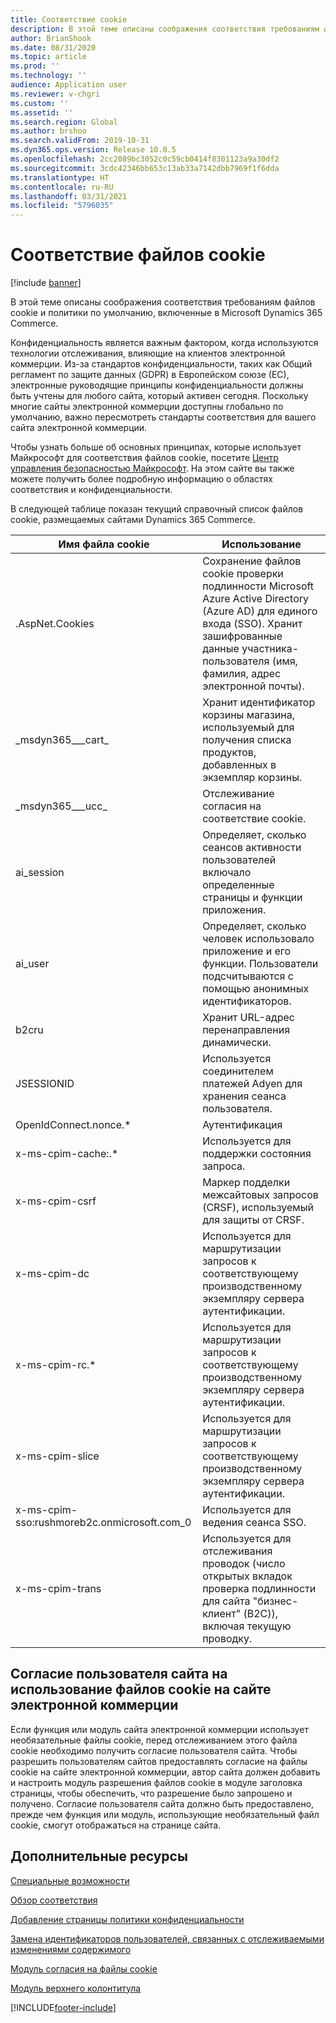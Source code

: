 ```yaml
---
title: Соответствие cookie
description: В этой теме описаны соображения соответствия требованиям файлов cookie и политики по умолчанию, включенные в Microsoft Dynamics 365 Commerce.
author: BrianShook
ms.date: 08/31/2020
ms.topic: article
ms.prod: ''
ms.technology: ''
audience: Application user
ms.reviewer: v-chgri
ms.custom: ''
ms.assetid: ''
ms.search.region: Global
ms.author: brshoo
ms.search.validFrom: 2019-10-31
ms.dyn365.ops.version: Release 10.0.5
ms.openlocfilehash: 2cc2089bc3052c0c59cb0414f8301123a9a30df2
ms.sourcegitcommit: 3cdc42346bb653c13ab33a7142dbb7969f1f6dda
ms.translationtype: HT
ms.contentlocale: ru-RU
ms.lasthandoff: 03/31/2021
ms.locfileid: "5796035"
---
```

# <a name="cookie-compliance"></a>Соответствие файлов cookie

[!include [banner](includes/banner.md)]

В этой теме описаны соображения соответствия требованиям файлов cookie и политики по умолчанию, включенные в Microsoft Dynamics 365 Commerce.

Конфиденциальность является важным фактором, когда используются технологии отслеживания, влияющие на клиентов электронной коммерции. Из-за стандартов конфиденциальности, таких как Общий регламент по защите данных (GDPR) в Европейском союзе (ЕС), электронные руководящие принципы конфиденциальности должны быть учтены для любого сайта, который активен сегодня. Поскольку многие сайты электронной коммерции доступны глобально по умолчанию, важно пересмотреть стандарты соответствия для вашего сайта электронной коммерции.

Чтобы узнать больше об основных принципах, которые использует Майкрософт для соответствия файлов cookie, посетите [Центр управления безопасностью Майкрософт](https://www.microsoft.com/trust-center). На этом сайте вы также можете получить более подробную информацию о областях соответствия и конфиденциальности.

В следующей таблице показан текущий справочный список файлов cookie, размещаемых сайтами Dynamics 365 Commerce.

| Имя файла cookie                               | Использование                                                        |
| ------------------------------------------- | ------------------------------------------------------------ |
| .AspNet.Cookies                             | Сохранение файлов cookie проверки подлинности Microsoft Azure Active Directory (Azure AD) для единого входа (SSO). Хранит зашифрованные данные участника-пользователя (имя, фамилия, адрес электронной почты). |
| &#95;msdyn365___cart&#95;                           | Хранит идентификатор корзины магазина, используемый для получения списка продуктов, добавленных в экземпляр корзины. |
| &#95;msdyn365___ucc&#95;                            | Отслеживание согласия на соответствие cookie.                          |
| ai_session                                  | Определяет, сколько сеансов активности пользователей включало определенные страницы и функции приложения. |
| ai_user                                     | Определяет, сколько человек использовало приложение и его функции. Пользователи подсчитываются с помощью анонимных идентификаторов. |
| b2cru                                       | Хранит URL-адрес перенаправления динамически.                              |
| JSESSIONID                                  | Используется соединителем платежей Adyen для хранения сеанса пользователя.       |
| OpenIdConnect.nonce.&#42;                       | Аутентификация                                               |
| x-ms-cpim-cache:.&#42;                          | Используется для поддержки состояния запроса.                      |
| x-ms-cpim-csrf                              | Маркер подделки межсайтовых запросов (CRSF), используемый для защиты от CRSF.     |
| x-ms-cpim-dc                                | Используется для маршрутизации запросов к соответствующему производственному экземпляру сервера аутентификации. |
| x-ms-cpim-rc.&#42;                              | Используется для маршрутизации запросов к соответствующему производственному экземпляру сервера аутентификации. |
| x-ms-cpim-slice                             | Используется для маршрутизации запросов к соответствующему производственному экземпляру сервера аутентификации. |
| x-ms-cpim-sso:rushmoreb2c.onmicrosoft.com_0 | Используется для ведения сеанса SSO.                        |
| x-ms-cpim-trans                             | Используется для отслеживания проводок (число открытых вкладок проверка подлинности для сайта "бизнес-клиент" (B2C)), включая текущую проводку. |

## <a name="site-user-cookie-consent-on-an-e-commerce-site"></a>Согласие пользователя сайта на использование файлов cookie на сайте электронной коммерции 

Если функция или модуль сайта электронной коммерции использует необязательные файлы cookie, перед отслеживанием этого файла cookie необходимо получить согласие пользователя сайта. Чтобы разрешить пользователям сайтов предоставлять согласие на файлы cookie на сайте электронной коммерции, автор сайта должен добавить и настроить модуль разрешения файлов cookie в модуле заголовка страницы, чтобы обеспечить, что разрешение было запрошено и получено. Согласие пользователя сайта должно быть предоставлено, прежде чем функция или модуль, использующие необязательный файл cookie, смогут отображаться на странице сайта.

## <a name="additional-resources"></a>Дополнительные ресурсы

[Специальные возможности](accessibility.md)

[Обзор соответствия](compliance-overview.md)

[Добавление страницы политики конфиденциальности](add-privacy-page.md)

[Замена идентификаторов пользователей, связанных с отслеживаемыми изменениями содержимого](replace-IDs-tracked-changes.md)

[Модуль согласия на файлы cookie](cookie-consent-module.md) 
 
[Модуль верхнего колонтитула](author-header-module.md)


[!INCLUDE[footer-include](../includes/footer-banner.md)]
